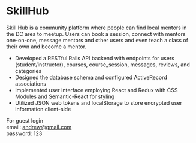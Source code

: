 # SkillHub

Skill Hub is a community platform where people can find local mentors in the DC area to meetup. Users can book a session, connect with mentors one-on-one, message mentors and other users and even teach a class of their own and become a mentor.
+ Developed a RESTful Rails API backend with endpoints for users (student/instructor), courses, course_session, messages, reviews, and categories
+ Designed the database schema and configured ActiveRecord associations
+ Implemented user interface employing React and Redux with CSS Modules and Semantic-React for styling
+ Utilized JSON web tokens and localStorage to store encrypted user information client-side

For guest login <br>
email: andrew@gmail.com <br>
password: 123

